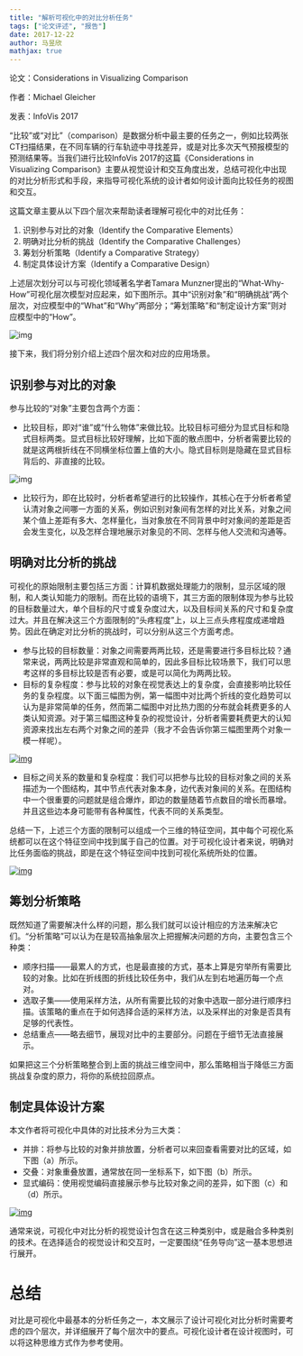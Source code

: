```yaml
---
title: "解析可视化中的对比分析任务"
tags: ["论文评述", "报告"]
date: 2017-12-22
author: 马昱欣
mathjax: true
---
```


论文：Considerations in Visualizing Comparison

作者：Michael Gleicher

发表：InfoVis 2017

“比较”或“对比”（comparison）是数据分析中最主要的任务之一，例如比较两张CT扫描结果，在不同车辆的行车轨迹中寻找差异，或是对比多次天气预报模型的预测结果等。当我们进行比较InfoVis 2017的这篇《Considerations  in Visualizing Comparison》主要从视觉设计和交互角度出发，总结可视化中出现的对比分析形式和手段，来指导可视化系统的设计者如何设计面向比较任务的视图和交互。

这篇文章主要从以下四个层次来帮助读者理解可视化中的对比任务：

1. 识别参与对比的对象（Identify the Comparative Elements）
2. 明确对比分析的挑战（Identify the Comparative Challenges）
3. 筹划分析策略（Identify a Comparative Strategy）
4. 制定具体设计方案（Identify a Comparative Design）

上述层次划分可以与可视化领域著名学者Tamara Munzner提出的“What-Why-How”可视化层次模型对应起来，如下图所示。其中“识别对象”和“明确挑战”两个层次，对应模型中的“What”和“Why”两部分；“筹划策略”和“制定设计方案”则对应模型中的“How”。

![img](http://www.cad.zju.edu.cn/home/vagblog/wp-content/uploads/2017/12/tamara.png)

接下来，我们将分别介绍上述四个层次和对应的应用场景。

## 识别参与对比的对象

参与比较的“对象”主要包含两个方面：

- 比较目标，即对“谁”或“什么物体”来做比较。比较目标可细分为显式目标和隐式目标两类。显式目标比较好理解，比如下面的散点图中，分析者需要比较的就是这两根折线在不同横坐标位置上值的大小。隐式目标则是隐藏在显式目标背后的、非直接的比较。

![img](http://www.cad.zju.edu.cn/home/vagblog/wp-content/uploads/2017/12/new-image-cqjyp.jpg)

- 比较行为，即在比较时，分析者希望进行的比较操作，其核心在于分析者希望认清对象之间哪一方面的关系，例如识别对象间有怎样的对比关系，对象之间某个值上差距有多大、怎样量化，当对象放在不同背景中时对象间的差距是否会发生变化，以及怎样合理地展示对象见的不同、怎样与他人交流和沟通等。

## 明确对比分析的挑战

可视化的原始限制主要包括三方面：计算机数据处理能力的限制，显示区域的限制，和人类认知能力的限制。而在比较的语境下，其三方面的限制体现为参与比较的目标数量过大，单个目标的尺寸或复杂度过大，以及目标间关系的尺寸和复杂度过大。并且在解决这三个方面限制的“头疼程度”上，以上三点头疼程度成递增趋势。因此在确定对比分析的挑战时，可以分别从这三个方面考虑。

- 参与比较的目标数量：对象之间需要两两比较，还是需要进行多目标比较？通常来说，两两比较是非常直观和简单的，因此多目标比较场景下，我们可以思考这样的多目标比较是否有必要，或是可以简化为两两比较。
- 目标的复杂程度：参与比较的对象在视觉表达上的复杂度，会直接影响比较任务的复杂程度。以下面三幅图为例，第一幅图中对比两个折线的变化趋势可以认为是非常简单的任务，然而第二幅图中对比热力图的分布就会耗费更多的人类认知资源。对于第三幅图这种复杂的视觉设计，分析者需要耗费更大的认知资源来找出左右两个对象之间的差异（我才不会告诉你第三幅图里两个对象一模一样呢）。

[![img](http://www.cad.zju.edu.cn/home/vagblog/wp-content/uploads/2017/12/compare.png)](http://www.cad.zju.edu.cn/home/vagblog/wp-content/uploads/2017/12/compare.png)

- 目标之间关系的数量和复杂程度：我们可以把参与比较的目标对象之间的关系描述为一个图结构，其中节点代表对象本身，边代表对象间的关系。在图结构中一个很重要的问题就是组合爆炸，即边的数量随着节点数目的增长而暴增。并且这些边本身可能带有各种属性，代表不同的关系类型。

总结一下，上述三个方面的限制可以组成一个三维的特征空间，其中每个可视化系统都可以在这个特征空间中找到属于自己的位置。对于可视化设计者来说，明确对比任务面临的挑战，即是在这个特征空间中找到可视化系统所处的位置。

[![img](http://www.cad.zju.edu.cn/home/vagblog/wp-content/uploads/2017/12/3d.png)](http://www.cad.zju.edu.cn/home/vagblog/wp-content/uploads/2017/12/3d.png)

## 筹划分析策略

既然知道了需要解决什么样的问题，那么我们就可以设计相应的方法来解决它们。“分析策略”可以认为在是较高抽象层次上把握解决问题的方向，主要包含三个种类：

- 顺序扫描——最累人的方式，也是最直接的方式，基本上算是穷举所有需要比较的对象。比如在折线图的折线比较任务中，我们从左到右地遍历每一个点对。
- 选取子集——使用采样方法，从所有需要比较的对象中选取一部分进行顺序扫描。该策略的重点在于如何选择合适的采样方法，以及采样出的对象是否具有足够的代表性。
- 总结重点——略去细节，展现对比中的主要部分。问题在于细节无法直接展示。

如果把这三个分析策略整合到上面的挑战三维空间中，那么策略相当于降低三方面挑战复杂度的原力，将你的系统拉回原点。

## 制定具体设计方案

本文作者将可视化中具体的对比技术分为三大类：

- 并排：将参与比较的对象并排放置，分析者可以来回查看需要对比的区域，如下图（a）所示。
- 交叠：对象重叠放置，通常放在同一坐标系下，如下图（b）所示。
- 显式编码：使用视觉编码直接展示参与比较对象之间的差异，如下图（c）和（d）所示。

[![img](http://www.cad.zju.edu.cn/home/vagblog/wp-content/uploads/2017/12/4type.png)](http://www.cad.zju.edu.cn/home/vagblog/wp-content/uploads/2017/12/4type.png)

通常来说，可视化中对比分析的视觉设计包含在这三种类别中，或是融合多种类别的技术。在选择适合的视觉设计和交互时，一定要围绕“任务导向”这一基本思想进行展开。

# 总结

对比是可视化中最基本的分析任务之一，本文展示了设计可视化对比分析时需要考虑的四个层次，并详细展开了每个层次中的要点。可视化设计者在设计视图时，可以将这种思维方式作为参考使用。